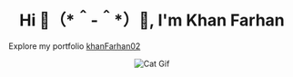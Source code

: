 <h1 align="center">Hi 👋（*＾-＾*）👋, I'm Khan Farhan</h1>

Explore my portfolio [khanFarhan02](https://khan-farhan02.web.app/)

<p align="center"><img src="https://media.giphy.com/media/vFKqnCdLPNOKc/giphy.gif" alt="Cat Gif" /> </p>

<!-- <p><img align="left" src="https://github-readme-stats.vercel.app/api/top-langs?username=khanfarhn14&show_icons=true&locale=en&layout=compact" alt="khanfarhn14" /></p> -->

<!-- <p>&nbsp;<img align="center" src="https://github-readme-stats.vercel.app/api?username=khanfarhn14&show_icons=true&locale=en" alt="khanfarhn14" /></p> -->



